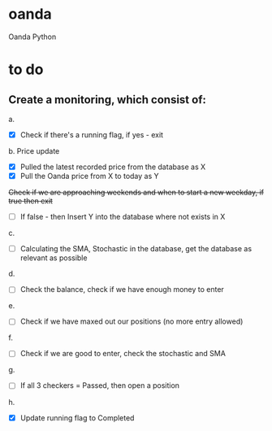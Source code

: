 # oanda
Oanda Python

# to do
## Create a monitoring, which consist of:
a.
- [x] Check if there's a running flag, if yes - exit

b. Price update
- [x] Pulled the latest recorded price from the database as X
- [x] Pull the Oanda price from X to today as Y

~~Check if we are approaching weekends and when to start a new weekday, if true then exit~~

- [ ] If false - then Insert Y into the database where not exists in X

c.
- [ ] Calculating the SMA, Stochastic in the database, get the database as relevant as possible

d.
- [ ] Check the balance, check if we have enough money to enter

e.
- [ ] Check if we have maxed out our positions (no more entry allowed)

f.
- [ ] Check if we are good to enter, check the stochastic and SMA

g.
- [ ] If all 3 checkers = Passed, then open a position

h.
- [x] Update running flag to Completed
